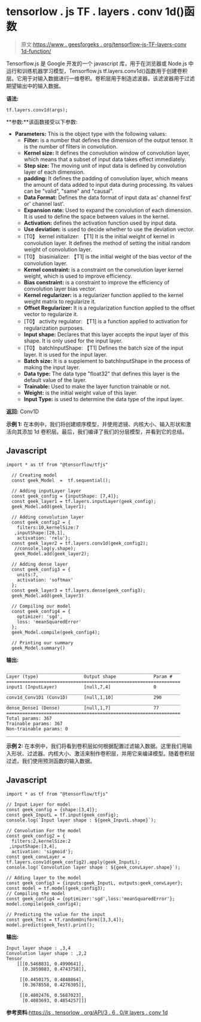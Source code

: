 # tensorlow . js TF . layers . conv 1d()函数

> 原文:[https://www . geesforgeks . org/tensorflow-js-TF-layers-conv 1d-function/](https://www.geeksforgeeks.org/tensorflow-js-tf-layers-conv1d-function/)

Tensorflow.js 是 Google 开发的一个 javascript 库，用于在浏览器或 Node.js 中运行和训练机器学习模型，Tensorflow.js tf.layers.conv1d()函数用于创建卷积层。它用于对输入数据进行一维卷积。卷积层用于制造滤波器，该滤波器用于过滤期望输出中的输入数据。

**语法:**

```
tf.layers.conv1d(args);
```

**参数:**该函数接受以下参数:

*   **Parameters:** This is the object type with the following values:
    *   **Filter:** is a number that defines the dimension of the output tensor. It is the number of filters in convolution.
    *   **Kernel size:** It defines the convolution window of convolution layer, which means that a subset of input data takes effect immediately.
    *   **Step size:** The moving unit of input data is defined by convolution layer of each dimension.
    *   **padding:** It defines the padding of convolution layer, which means the amount of data added to input data during processing. Its values can be "valid", "same" and "causal".
    *   **Data Format:** Defines the data format of input data as' channel first' or' channel last'.
    *   **Expansion rate:** Used to expand the convolution of each dimension. It is used to define the space between values in the kernel.
    *   **Activation:** defines the activation function used by input data.
    *   **Use deviation:** is used to decide whether to use the deviation vector.
    *   [T0】 kernel initializer: 【T1] It is the initial weight of kernel in convolution layer. It defines the method of setting the initial random weight of convolution layer.
    *   [T0】 biasinializer: 【T1] is the initial weight of the bias vector of the convolution layer.
    *   **Kernel constraint:** is a constraint on the convolution layer kernel weight, which is used to improve efficiency.
    *   **Bias constraint:** is a constraint to improve the efficiency of convolution layer bias vector.
    *   **Kernel regularizer:** is a regularizer function applied to the kernel weight matrix to regularize it.
    *   **Offset Regularizer:** It is a regularization function applied to the offset vector to regularize it.
    *   [T0】 activity regulator: 【T1] is a function applied to activation for regularization purposes.
    *   **Input shape:** Declares that this layer accepts the input layer of this shape. It is only used for the input layer.
    *   [T0】 batchInputShape: 【T1] Defines the batch size of the input layer. It is used for the input layer.
    *   **Batch size:** It is a supplement to batchInputShape in the process of making the input layer.
    *   **Data type:** The data type "float32" that defines this layer is the default value of the layer.
    *   **Trainable:** Used to make the layer function trainable or not.
    *   **Weight:** is the initial weight value of this layer.
    *   **Input Type:** is used to determine the data type of the input layer.

**返回:** Conv1D

**示例 1:** 在本例中，我们将创建顺序模型，并使用滤镜、内核大小、输入形状和激活向其添加 1d 卷积层。最后，我们编译了我们的分层模型，并看到它的总结。

## Javascript

```
import * as tf from "@tensorflow/tfjs"

  // Creating model
  const geek_Model  =  tf.sequential();

  // Adding inputLayer layer
  const geek_config = {inputShape: [7,4]};
  const geek_layer1 = tf.layers.inputLayer(geek_config);
  geek_Model.add(geek_layer1);

  // Adding convolution layer
  const geek_config2 = {
    filters:10,kernelSize:7                        
   ,inputShape:[28,1],
    activation: 'relu'};
  const geek_layer2 = tf.layers.conv1d(geek_config2);
   //console.log(y.shape);
   geek_Model.add(geek_layer2);

  // Adding dense layer
  const geek_config3 = {
    units:7,
    activation: 'softmax'
  };
  const geek_layer3 = tf.layers.dense(geek_config3);
  geek_Model.add(geek_layer3)

  // Compiling our model
  const geek_config4 = {
    optimizer: 'sgd',
    loss: 'meanSquaredError'
  };
  geek_Model.compile(geek_config4);

  // Printing our summary
  geek_Model.summary()
```

**输出:**

```
_________________________________________________________________
Layer (type)                 Output shape              Param #   
=================================================================
input1 (InputLayer)          [null,7,4]                0         
_________________________________________________________________
conv1d_Conv1D1 (Conv1D)      [null,1,10]               290       
_________________________________________________________________
dense_Dense1 (Dense)         [null,1,7]                77        
=================================================================
Total params: 367
Trainable params: 367
Non-trainable params: 0
_________________________________________________________________
```

**示例 2:** 在本例中，我们将看到卷积层如何根据配置过滤输入数据。这里我们用输入形状、过滤器、内核大小、激活来制作卷积层，并用它来编译模型。随着卷积层过滤，我们使用预测函数的输入数据。

## Javascript

```
import * as tf from "@tensorflow/tfjs"

// Input Layer for model
const geek_config = {shape:[3,4]};
const geek_InputL = tf.input(geek_config);
console.log(`Input layer shape : ${geek_InputL.shape}`);

// Convolution For the model 
const geek_config2 = {
  filters:2,kernelSize:2                        
 ,inputShape:[3,4],
  activation: 'sigmoid'};
const geek_convLayer = tf.layers.conv1d(geek_config2).apply(geek_InputL);
console.log(`Convolution layer shape : ${geek_convLayer.shape}`);

// Adding layer to the model
const geek_config3 = {inputs:geek_InputL, outputs:geek_convLayer};
const model = tf.model(geek_config3);
// Compiling the model
const geek_config4 = {optimizer:'sgd',loss:'meanSquaredError'};
model.compile(geek_config4);

// Predicting the value for the input
const geek_Test = tf.randomUniform([3,3,4]);
model.predict(geek_Test).print();
```

**输出:**

```
Input layer shape : ,3,4
Convolution layer shape : ,2,2
Tensor
    [[[0.5468831, 0.4990641],
      [0.3059803, 0.4743758]],

     [[0.4450175, 0.4848864],
      [0.3678558, 0.4276305]],

     [[0.4802476, 0.5687023],
      [0.4083693, 0.4854257]]]
```

**参考资料:**[https://js . tensorlow . org/API/3 . 6 . 0/# layers . conv 1d](https://js.tensorflow.org/api/3.6.0/#layers.conv1d)